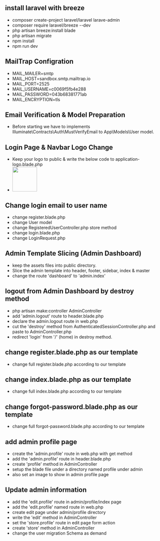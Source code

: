 ## install laravel with breeze
- composer create-project laravel/laravel larave-admin
- composer require laravel/breeze --dev
- php artisan breeze:install blade
- php artisan migrate
- npm install
- npm run dev

## MailTrap Configration
- MAIL_MAILER=smtp
- MAIL_HOST=sandbox.smtp.mailtrap.io
- MAIL_PORT=2525
- MAIL_USERNAME=c0069f5fb4e288
- MAIL_PASSWORD=043b68381771ab
- MAIL_ENCRYPTION=tls

## Email Verification & Model Preparation
- Before starting we have to implements Illuminate\Contracts\Auth\MustVerifyEmail to App\Models\User model.

## Login Page & Navbar Logo Change
- Keep your logo to public & write the below code to application-logo.blade.php
- <img src="{{ asset('logo/logo.png') }}" width="80" height="80">

## Change login email to user name
- change register.blade.php
- change User model
- change RegisteredUserController.php store method
- change login.blade.php
- change LoginRequest.php

## Admin Template Slicing (Admin Dashboard)
- keep the assets files into public directory.
- Slice the admin template into header, footer, sidebar, index & master
- change the route 'dashboard' to 'admin.index'

## logout from Admin Dashboard by destroy method
- php artisan make:controller AdminController
- add 'admin.logout' route to header.blade.php 
- declare the admin.logout route in web.php
- cut the 'destroy' method from AuthenticatedSessionController.php and paste to AdminController.php
- redirect 'login' from '/' (home) in destroy method.

## change register.blade.php as our template
- change full register.blade.php according to our template

## change index.blade.php as our template
- change full index.blade.php according to our template
## change forgot-password.blade.php as our template
- change full forgot-password.blade.php according to our template

## add admin profile page
- create the 'admin.profile' route in web.php with get method
- add the 'admin.profile' route in header.blade.php
- create 'profile' method in AdminController
- setup the blade file under a directory named profile under admin
- also set an image to show in admin profile page

## Update admin information
- add the 'edit.profile' route in admin/profile/index page
- add the 'edit.profile' named route in web.php
- create edit page under admin/profile directory
- write the 'edit' method in AdminController
- set the 'store.profile' route in edit page form action
- create 'store' method in AdminController
- change the user migration Schema as demand
